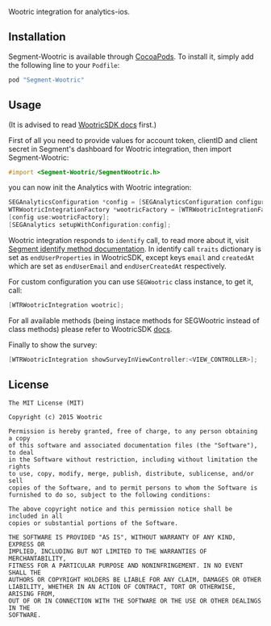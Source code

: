 Wootric integration for analytics-ios.

## Installation

Segment-Wootric is available through [CocoaPods](http://cocoapods.org). To install
it, simply add the following line to your `Podfile`:

```ruby
pod "Segment-Wootric"
```

## Usage

(It is advised to read [WootricSDK docs](https://github.com/Wootric/WootricSDK-iOS) first.)

First of all you need to provide values for account token, clientID and client secret in Segment's dashboard for Wootric integration, then import Segment-Wootric:

```objective-c
#import <Segment-Wootric/SegmentWootric.h>
```

you can now init the Analytics with Wootric integration:

```objective-c
SEGAnalyticsConfiguration *config = [SEGAnalyticsConfiguration configurationWithWriteKey:@"YOUR_WRITE_KEY"];
WTRWootricIntegrationFactory *wootricFactory = [WTRWootricIntegrationFactory instance];
[config use:wootricFactory];
[SEGAnalytics setupWithConfiguration:config];
```

Wootric integration responds to ```identify``` call, to read more about it, visit [Segment identify method documentation](https://segment.com/docs/libraries/ios/#identify).
In identify call ```traits``` dictionary is set as ```endUserProperties``` in WootricSDK,  except keys ```email``` and ```createdAt``` which are set as ```endUserEmail``` and ```endUserCreatedAt``` respectively.

For custom configuration you can use ```SEGWootric``` class instance, to get it, call:
```objectivec
[WTRWootricIntegration wootric];
```
For all available methods (being instace methods for SEGWootric instead of class methods) please refer to WootricSDK [docs](https://github.com/Wootric/WootricSDK-iOS).

Finally to show the survey:

```objectivec
[WTRWootricIntegration showSurveyInViewController:<VIEW_CONTROLLER>];
```

## License

```
The MIT License (MIT)

Copyright (c) 2015 Wootric

Permission is hereby granted, free of charge, to any person obtaining a copy
of this software and associated documentation files (the "Software"), to deal
in the Software without restriction, including without limitation the rights
to use, copy, modify, merge, publish, distribute, sublicense, and/or sell
copies of the Software, and to permit persons to whom the Software is
furnished to do so, subject to the following conditions:

The above copyright notice and this permission notice shall be included in all
copies or substantial portions of the Software.

THE SOFTWARE IS PROVIDED "AS IS", WITHOUT WARRANTY OF ANY KIND, EXPRESS OR
IMPLIED, INCLUDING BUT NOT LIMITED TO THE WARRANTIES OF MERCHANTABILITY,
FITNESS FOR A PARTICULAR PURPOSE AND NONINFRINGEMENT. IN NO EVENT SHALL THE
AUTHORS OR COPYRIGHT HOLDERS BE LIABLE FOR ANY CLAIM, DAMAGES OR OTHER
LIABILITY, WHETHER IN AN ACTION OF CONTRACT, TORT OR OTHERWISE, ARISING FROM,
OUT OF OR IN CONNECTION WITH THE SOFTWARE OR THE USE OR OTHER DEALINGS IN THE
SOFTWARE.
```

